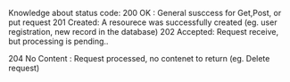 Knowledge about status code:
200 OK : General susccess for Get,Post, or put request
201 Created: A resourece was successfully created (eg. user registration, new record in the database)
202 Accepted: Request receive, but processing is pending..

204 No Content : Request processed, no contenet to return (eg. Delete request)